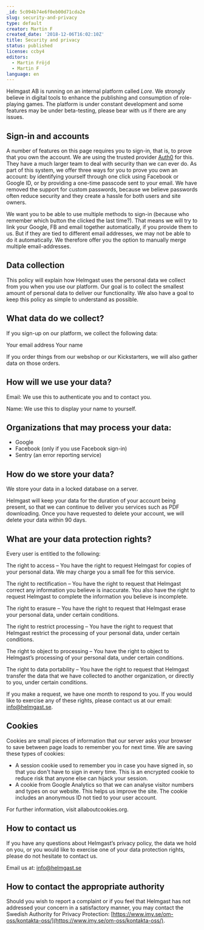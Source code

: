 ```yaml
---
_id: 5c094b74e6f0eb00d71cda2e
slug: security-and-privacy
type: default
creator: Martin F
created_date: '2018-12-06T16:02:10Z'
title: Security and privacy
status: published
license: ccby4
editors:
  - Martin Fröjd
  - Martin F
language: en
---
```

Helmgast AB is running on an internal platform called _Lore_. We strongly believe in digital tools to enhance the publishing and consumption of role-playing games. The platform is under constant development and some features may be under beta-testing, please bear with us if there are any issues.

Sign-in and accounts
--------------------

A number of features on this page requires you to sign-in, that is, to prove that you own the account. We are using the trusted provider [Auth0](https://auth0.com) for this. They have a much larger team to deal with security than we can ever do. As part of this system, we offer three ways for you to prove you own an account: by identifying yourself through one click using Facebook or Google ID, or by providing a one-time passcode sent to your email. We have removed the support for custom passwords, because we believe passwords often reduce security and they create a hassle for both users and site owners.

We want you to be able to use multiple methods to sign-in (because who remember which button the clicked the last time?). That means we will try to link your Google, FB and email together automatically, if you provide them to us. But if they are tied to different email addresses, we may not be able to do it automatically. We therefore offer you the option to manually merge multiple email-addresses.

Data collection
---------------

This policy will explain how Helmgast uses the personal data we collect from you when you use our platform. Our goal is to collect the smallest amount of personal data to deliver our functionality. We also have a goal to keep this policy as simple to understand as possible.

What data do we collect?
------------------------

If you sign-up on our platform, we collect the following data:

Your email address Your name

If you order things from our webshop or our Kickstarters, we will also gather data on those orders.

How will we use your data?
--------------------------

Email: We use this to authenticate you and to contact you.

Name: We use this to display your name to yourself.

Organizations that may process your data:
-----------------------------------------

*   Google
*   Facebook (only if you use Facebook sign-in)
*   Sentry (an error reporting service)

How do we store your data?
--------------------------

We store your data in a locked database on a server.

Helmgast will keep your data for the duration of your account being present, so that we can continue to deliver you services such as PDF downloading. Once you have requested to delete your account, we will delete your data within 90 days.

What are your data protection rights?
-------------------------------------

Every user is entitled to the following:

The right to access – You have the right to request Helmgast for copies of your personal data. We may charge you a small fee for this service.

The right to rectification – You have the right to request that Helmgast correct any information you believe is inaccurate. You also have the right to request Helmgast to complete the information you believe is incomplete.

The right to erasure – You have the right to request that Helmgast erase your personal data, under certain conditions.

The right to restrict processing – You have the right to request that Helmgast restrict the processing of your personal data, under certain conditions.

The right to object to processing – You have the right to object to Helmgast’s processing of your personal data, under certain conditions.

The right to data portability – You have the right to request that Helmgast transfer the data that we have collected to another organization, or directly to you, under certain conditions.

If you make a request, we have one month to respond to you. If you would like to exercise any of these rights, please contact us at our email: [info@helmgast.se](mailto:info@helmgast.se).

Cookies
-------

Cookies are small pieces of information that our server asks your browser to save between page loads to remember you for next time. We are saving these types of cookies:

*   A session cookie used to remember you in case you have signed in, so that you don't have to sign in every time. This is an encrypted cookie to reduce risk that anyone else can hijack your session.
*   A cookie from Google Analytics so that we can analyse visitor numbers and types on our website. This helps us improve the site. The cookie includes an anonymous ID not tied to your user account.

For further information, visit allaboutcookies.org.

How to contact us
-----------------

If you have any questions about Helmgast’s privacy policy, the data we hold on you, or you would like to exercise one of your data protection rights, please do not hesitate to contact us.

Email us at: [info@helmgast.se](mailto:info@helmgast.se)

How to contact the appropriate authority
----------------------------------------

Should you wish to report a complaint or if you feel that Helmgast has not addressed your concern in a satisfactory manner, you may contact the Swedish Authority for Privacy Protection: [https://www.imy.se/om-oss/kontakta-oss/](https://www.imy.se/om-oss/kontakta-oss/).
